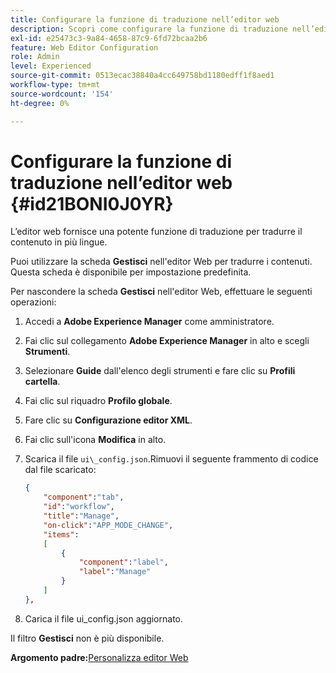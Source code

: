 ```yaml
---
title: Configurare la funzione di traduzione nell’editor web
description: Scopri come configurare la funzione di traduzione nell’editor web
exl-id: e25473c3-9a84-4658-87c9-6fd72bcaa2b6
feature: Web Editor Configuration
role: Admin
level: Experienced
source-git-commit: 0513ecac38840a4cc649758bd1180edff1f8aed1
workflow-type: tm+mt
source-wordcount: '154'
ht-degree: 0%

---
```


# Configurare la funzione di traduzione nell’editor web {#id21BONI0J0YR}

L’editor web fornisce una potente funzione di traduzione per tradurre il contenuto in più lingue.

Puoi utilizzare la scheda **Gestisci** nell&#39;editor Web per tradurre i contenuti. Questa scheda è disponibile per impostazione predefinita.

Per nascondere la scheda **Gestisci** nell&#39;editor Web, effettuare le seguenti operazioni:

1. Accedi a **Adobe Experience Manager** come amministratore.
1. Fai clic sul collegamento **Adobe Experience Manager** in alto e scegli **Strumenti**.
1. Selezionare **Guide** dall&#39;elenco degli strumenti e fare clic su **Profili cartella**.
1. Fai clic sul riquadro **Profilo globale**.
1. Fare clic su **Configurazione editor XML**.
1. Fai clic sull&#39;icona **Modifica** in alto.
1. Scarica il file `ui\_config.json`.Rimuovi il seguente frammento di codice dal file scaricato:

   ```json
   {
       "component":"tab",
       "id":"workflow",
       "title":"Manage",
       "on-click":"APP_MODE_CHANGE",
       "items":
       [
           {
               "component":"label",
               "label":"Manage"
           }
       ]
   },
   ```

1. Carica il file ui\_config.json aggiornato.

Il filtro **Gestisci** non è più disponibile.

**Argomento padre:**&#x200B;[ Personalizza editor Web](conf-web-editor.md)
